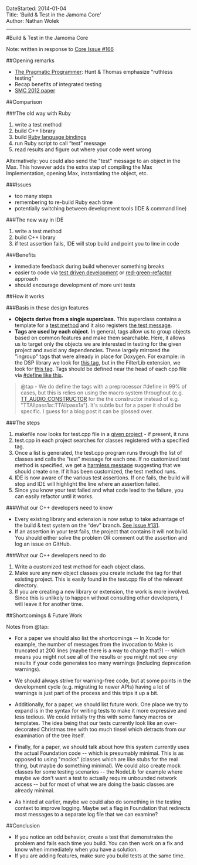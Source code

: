 DateStarted: 2014-01-04  
Title:	'Build & Test in the Jamoma Core'	
Author:	Nathan Wolek	  

---

#Build & Test in the Jamoma Core

Note: written in response to [Core Issue \#166](https://github.com/jamoma/JamomaCore/issues/166)

##Opening remarks

* [The Pragmatic Programmer](http://pragprog.com/the-pragmatic-programmer): Hunt & Thomas emphasize "ruthless testing"
* Recap benefits of integrated testing 
* [SMC 2012 paper](http://jamoma.org/publications/attachments/smc2012-testing.pdf)

##Comparison

###The old way with Ruby

1. write a test method 
2. build C++ library 
3. build [Ruby language bindings](https://github.com/jamoma/JamomaRuby) 
4. run Ruby script to call “test” message 
5. read results and figure out where your code went wrong

Alternatively: you could also send the "test" message to an object in the Max. This however adds the extra step of compiling the Max Implementation, opening Max, instantiating the object, etc.

###Issues

* too many steps 
* remembering to re-build Ruby each time 
* potentially switching between development tools (IDE & command line)

###The new way in IDE

1. write a test method 
2. build C++ library 
3. if test assertion fails, IDE will stop build and point you to line in code

###Benefits

* immediate feedback during build whenever something breaks 
* easier to code via [test driven development](http://en.wikipedia.org/wiki/Test-driven_development) or [red-green-refactor](http://www.jamesshore.com/Blog/Red-Green-Refactor.html) approach 
* should encourage development of more unit tests

##How it works

###Basis in these design features

* **Objects derive from a single superclass.** This superclass contains a template for a [test method](https://github.com/jamoma/JamomaCore/blob/dev/Foundation/library/includes/TTDataObjectBase.h#L120) and it also registers [the test message](https://github.com/jamoma/JamomaCore/blob/dev/Foundation/library/source/TTDataObjectBase.cpp#L38).
* **Tags are used by each object.** In general, tags allow us to group objects based on common features and make them searchable. Here, it allows us to target only the objects we are interested in testing for the given project and avoid any dependencies. These largely mirrored the "ingroup" tags that were already in place for Doxygen. For example: in the DSP library we look for [this tag](https://github.com/jamoma/JamomaCore/blob/dev/Foundation/library/source/TTDataObjectBase.cpp#L38), but in the FilterLib extension, we look for [this tag](https://github.com/jamoma/JamomaCore/blob/dev/DSP/extensions/FilterLib/test.cpp#L25). Tags should be defined near the head of each cpp file via [\#define like this](https://github.com/jamoma/JamomaCore/blob/dev/DSP/extensions/FilterLib/source/TTHalfband9.cpp#L13). 
> @tap - We do define the tags with a preprocessor #define in 99% of cases, but this is relies on using the macro system throughout (e.g. [TT_AUDIO_CONSTRUCTOR](https://github.com/jamoma/JamomaCore/blob/master/DSP/library/includes/TTDSP.h#L49) for the the constructor instead of e.g. "TTAllpass1a::TTAllpass1a").  It's subtle but for a paper it should be specific.  I guess for a blog post it can be glossed over. 

###The steps

1. makefile now looks for test.cpp file in a [given project](https://github.com/jamoma/JamomaCore/blob/dev/Shared/jamomalib.rb#L1708) - if present, it runs 
2. test.cpp in each project searches for classes registered with a specified tag. 
3. Once a list is generated, the test.cpp program runs through the list of classes and calls the “test” message for each one. If no customized test method is specified, we get a [harmless message](https://github.com/jamoma/JamomaCore/blob/dev/Foundation/library/includes/TTDataObjectBase.h#L126) suggesting that we should create one. If it has been customized, the test method runs. 
4. IDE is now aware of the various test assertions. If one fails, the build will stop and IDE will highlight the line where an assertion failed. 
5. Since you know your test failed and what code lead to the failure, you can easily refactor until it works.


###What our C++ developers need to know

* Every existing library and extension is now setup to take advantage of the build & test system on the “dev” branch. [See Issue \#131](https://github.com/jamoma/JamomaCore/issues/131). 
* If an assertion in your test fails, the project that contains it will not build. You should either solve the problem OR comment out the assertion and log an issue on GitHub.

###What our C++ developers need to do

1. Write a customized test method for each object class. 
2. Make sure any new object classes you create include the tag for that existing project. This is easily found in the test.cpp file of the relevant directory. 
3. If you are creating a new library or extension, the work is more involved. Since this is unlikely to happen without consulting other developers, I will leave it for another time.

##Shortcomings & Future Work

Notes from @tap:

* For a paper we should also list the shortcomings -- In Xcode for example, the number of messages from the invocation to Make is truncated at 200 lines (maybe there is a way to change that?) -- which means you might not see all of the results or you might not see *any* results if your code generates too many warnings (including deprecation warnings).

* We should always strive for warning-free code, but at some points in the development cycle (e.g. migrating to newer APIs) having a lot of warnings is just part of the process and this trips it up a bit.

* Additionally, for a paper, we should list future work.  One place we try to expand is in the syntax for writing tests to make it more expressive and less tedious.  We could initially try this with some fancy macros or templates.  The idea being that our tests currently look like an over-decorated Christmas tree with too much tinsel which detracts from our examination of the tree itself.

* Finally, for a paper, we should talk about how this system currently uses the actual Foundation code -- which is presumably minimal.  This is as opposed to using "mocks" (classes which are like stubs for the real thing, but maybe do something minimal).  We could also create mock classes for some testing scenarios -- the NodeLib for example where maybe we don't want a test to actually require unbounded network access -- but for most of what we are doing the basic classes are already minimal.

* As hinted at earlier, maybe we could also do something in the testing context to improve logging.  Maybe set a flag in Foundation that redirects most messages to a separate log file that we can examine?

##Conclusion

* If you notice an odd behavior, create a test that demonstrates the problem and fails each time you build. You can then work on a fix and know when immediately when you have a solution. 
* If you are adding features, make sure you build tests at the same time.
